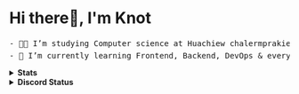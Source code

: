 # Hi there👋, I'm Knot 

<pre>
- 👨‍🎓 I’m studying Computer science at Huachiew chalermprakiet university 🎓
- 🌱 I’m currently learning Frontend, Backend, DevOps & everything 🤪
</pre>
<!-- 
<details open><summary><strong>Tech stacks</strong></summary>
<img src="https://img.shields.io/badge/TypeScript-007ACC?style=for-the-badge&logo=typescript&logoColor=white" alt="Typescript">
<img src="https://img.shields.io/badge/javascript-%23323330.svg?style=for-the-badge&logo=javascript&logoColor=%23F7DF1E" alt="Javascript">
<img src="https://img.shields.io/badge/react-%2320232a.svg?style=for-the-badge&logo=react&logoColor=%2361DAFB" alt="React">
<img src="https://img.shields.io/badge/MUI-%230081CB.svg?style=for-the-badge&logo=mui&logoColor=white" alt="mui">
<img src="https://img.shields.io/badge/styled--components-DB7093?style=for-the-badge&logo=styled-components&logoColor=white" alt="styled-components">
<img src="https://img.shields.io/badge/nestjs-%23E0234E.svg?style=for-the-badge&logo=nestjs&logoColor=white" alt="NestJS">
<img src="https://img.shields.io/badge/MySQL-005C84?style=for-the-badge&logo=mysql&logoColor=white" alt="MySQL">
<img src="https://img.shields.io/badge/PostgreSQL-316192?style=for-the-badge&logo=postgresql&logoColor=white" alt="PostgreSQL">
<img src="https://img.shields.io/badge/git-%23F05033.svg?style=for-the-badge&logo=git&logoColor=white" alt="Git">
</details>
-->

<details><summary><strong>Stats</strong></summary>
<img src="https://github-readme-stats.vercel.app/api?username=Notties&show_icons=true&theme=tokyonight" alt="stats">
<img src="https://github-readme-stats.vercel.app/api/top-langs/?username=anuraghazra&layout=compact&theme=tokyonight" alt="stats">
</details>

<details><summary><strong>Discord Status</strong></summary>
<img src="https://discord.c99.nl/widget/theme-1/674982630357205007.png">
</details>

<!-- 
😋
Github-Stats: https://github.com/anuraghazra/github-readme-stats
Dev-icons: https://shields.io/
Discord Status Banner: https://discord.c99.nl/
-->
